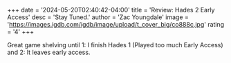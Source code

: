 +++
date = '2024-05-20T02:40:42-04:00'
title = 'Review: Hades 2 Early Access'
desc = 'Stay Tuned.'
author = 'Zac Youngdale'
image = 'https://images.igdb.com/igdb/image/upload/t_cover_big/co888c.jpg'
rating = '4'
+++

Great game shelving until 1: I finish Hades 1 (Played too much Early Access) and 2: It leaves early access.
